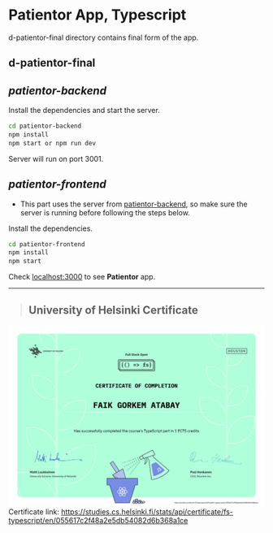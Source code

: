 # Patientor App, Typescript

d-patientor-final directory contains final form of the app.

## d-patientor-final

## _patientor-backend_

Install the dependencies and start the server.

```sh
cd patientor-backend
npm install
npm start or npm run dev
```

Server will run on port 3001.

## _patientor-frontend_

- This part uses the server from [patientor-backend](#patientor-backend), so make sure the server is running before following the steps below.

Install the dependencies.

```sh
cd patientor-frontend
npm install
npm start
```

Check [localhost:3000](http://localhost:3000/) to see **Patientor** app.

---

> ## University of Helsinki Certificate

![UniversityOfHelsinkiCertificate](./certificate-typescript.png)
Certificate link: https://studies.cs.helsinki.fi/stats/api/certificate/fs-typescript/en/055617c2f48a2e5db54082d6b368a1ce
